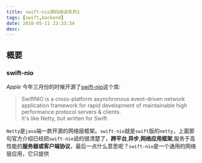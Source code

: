 ```yaml
---
title: swift-nio源码阅读系列1
tags: [swift,backend]
date: 2018-05-11 22:33:34
desc:
---
```


<!--more-->
## 概要
### swift-nio
*Apple* 今年三月份的时候开源了[swift-nio][1]这个库:
> SwiftNIO is a cross-platform asynchronous event-driven network application framework for rapid development of maintainable high performance protocol servers & clients.   
It's like Netty, but written for Swift.

`Netty`是`java`端一款开源的网络层框架。`swift-nio`就是`swift`版的`netty`，上面那句官方介绍已经把`swift-nio`说的很清楚了，**跨平台**,**异步**,**网络应用框架**,服务于高性能的**服务器或客户端协议**，最后一点什么意思呢？`swift-nio`是一个通用的网络层应用，它只提供

[1]: https://github.com/apple/swift-nio  "swift-nio"